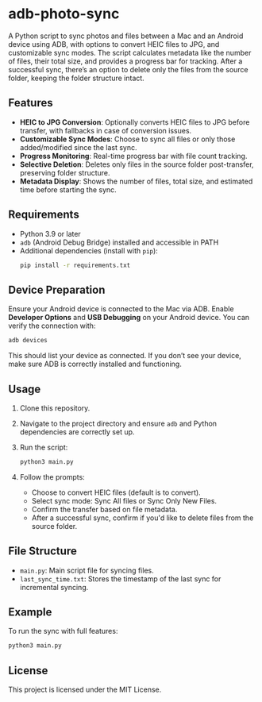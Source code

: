 
# adb-photo-sync

A Python script to sync photos and files between a Mac and an Android device using ADB, with options to convert HEIC files to JPG, and customizable sync modes.
The script calculates metadata like the number of files, their total size, and provides a progress bar for tracking. After a successful sync, there’s an option to delete only the files from the source folder, keeping the folder structure intact.

## Features
- **HEIC to JPG Conversion**: Optionally converts HEIC files to JPG before transfer, with fallbacks in case of conversion issues.
- **Customizable Sync Modes**: Choose to sync all files or only those added/modified since the last sync.
- **Progress Monitoring**: Real-time progress bar with file count tracking.
- **Selective Deletion**: Deletes only files in the source folder post-transfer, preserving folder structure.
- **Metadata Display**: Shows the number of files, total size, and estimated time before starting the sync.

## Requirements
- Python 3.9 or later
- `adb` (Android Debug Bridge) installed and accessible in PATH
- Additional dependencies (install with `pip`):
  ```bash
  pip install -r requirements.txt
  ```

## Device Preparation
Ensure your Android device is connected to the Mac via ADB. Enable **Developer Options** and **USB Debugging** on your Android device. You can verify the connection with:
```bash
adb devices
```

This should list your device as connected. If you don’t see your device, make sure ADB is correctly installed and functioning.

## Usage
1. Clone this repository.
2. Navigate to the project directory and ensure `adb` and Python dependencies are correctly set up.
3. Run the script:
   ```bash
   python3 main.py
   ```

4. Follow the prompts:
   - Choose to convert HEIC files (default is to convert).
   - Select sync mode: Sync All files or Sync Only New Files.
   - Confirm the transfer based on file metadata.
   - After a successful sync, confirm if you'd like to delete files from the source folder.

## File Structure
- `main.py`: Main script file for syncing files.
- `last_sync_time.txt`: Stores the timestamp of the last sync for incremental syncing.

## Example
To run the sync with full features:
```bash
python3 main.py
```

## License
This project is licensed under the MIT License.
